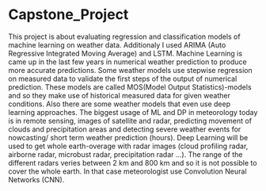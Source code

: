 # Capstone_Project

This project is about evaluating regression and classification models of machine learning on weather data. 
Additionaly I used ARIMA (Auto Regressive Integrated Moving Average) and LSTM.
Machine Learning is came up in the last few years in numerical weather prediction to produce more accurate predictions. 
Some weather models use stepwise regression on measured data to validate the first steps of the output of numerical prediction. These models are called MOS(Model Output Statistics)-models and so they make use of historical measured data for given weather conditions. Also there are some weather models that even use deep learning approaches. 
The biggest usage of ML and DP in meteorology today is in remote sensing, images of satellite and radar, predicting movement of clouds and precipitation areas and detecting severe weather events for nowcasting/ short term weather prediction (hours). Deep Learning will be used to get whole earth-overage with radar images (cloud profiling radar, airborne radar, microbust radar, precipitation radar ...). The range of the different radars veries between 2 km and 800 km and so it is not possible to cover the whole earth. In that case meteorologist use Convolution Neural Networks (CNN).
